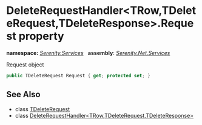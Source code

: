 # DeleteRequestHandler&lt;TRow,TDeleteRequest,TDeleteResponse&gt;.Request property
**namespace:** *[Serenity.Services](../../README.md#serenity.services-namespace)*   **assembly**: *[Serenity.Net.Services](../../README.md)*

Request object

```csharp
public TDeleteRequest Request { get; protected set; }
```

## See Also

* class [TDeleteRequest](../Serenity.Net.Services/../DeleteRequestHandler-3.TDeleteRequest.md)
* class [DeleteRequestHandler&lt;TRow,TDeleteRequest,TDeleteResponse&gt;](../DeleteRequestHandler-3.md)